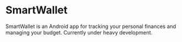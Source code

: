 # SmartWallet

SmartWallet is an Android app for tracking your personal finances and managing your budget.
Currently under heavy development.
